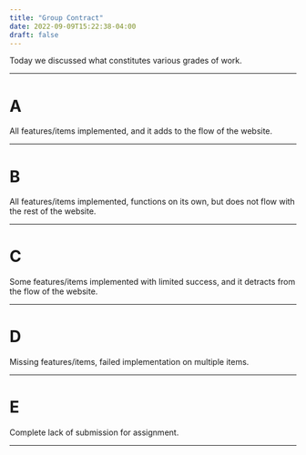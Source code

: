 ```yaml
---
title: "Group Contract"
date: 2022-09-09T15:22:38-04:00
draft: false
---
```

Today we discussed what constitutes various grades of work. 

---

# A 

All features/items implemented, and it adds to the flow of the website.

---

# B

All features/items implemented, functions on its own, but does not flow with the rest of the website. 

---

# C 

Some features/items implemented with limited success, and it detracts from the flow of the website.

---

# D 

Missing features/items, failed implementation on multiple items.

---

# E 

Complete lack of submission for assignment.

---